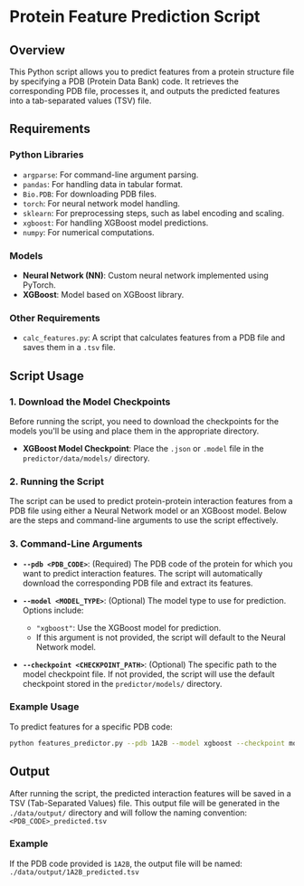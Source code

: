 # Protein Feature Prediction Script

## Overview

This Python script allows you to predict features from a protein structure file by specifying a PDB (Protein Data Bank) code. It retrieves the corresponding PDB file, processes it, and outputs the predicted features into a tab-separated values (TSV) file.

## Requirements

### Python Libraries
- `argparse`: For command-line argument parsing.
- `pandas`: For handling data in tabular format.
- `Bio.PDB`: For downloading PDB files.
- `torch`: For neural network model handling.
- `sklearn`: For preprocessing steps, such as label encoding and scaling.
- `xgboost`: For handling XGBoost model predictions.
- `numpy`: For numerical computations.

### Models
- **Neural Network (NN)**: Custom neural network implemented using PyTorch.
- **XGBoost**: Model based on XGBoost library.

### Other Requirements
- `calc_features.py`: A script that calculates features from a PDB file and saves them in a `.tsv` file.

## Script Usage

### 1. Download the Model Checkpoints

Before running the script, you need to download the checkpoints for the models you'll be using and place them in the appropriate directory.

- **XGBoost Model Checkpoint**: Place the `.json` or `.model` file in the `predictor/data/models/` directory.

### 2. Running the Script

The script can be used to predict protein-protein interaction features from a PDB file using either a Neural Network model or an XGBoost model. Below are the steps and command-line arguments to use the script effectively.

### 3. Command-Line Arguments

- **`--pdb <PDB_CODE>`**: (Required) The PDB code of the protein for which you want to predict interaction features. The script will automatically download the corresponding PDB file and extract its features.

- **`--model <MODEL_TYPE>`**: (Optional) The model type to use for prediction. Options include:
  - `"xgboost"`: Use the XGBoost model for prediction.
  - If this argument is not provided, the script will default to the Neural Network model.

- **`--checkpoint <CHECKPOINT_PATH>`**: (Optional) The specific path to the model checkpoint file. If not provided, the script will use the default checkpoint stored in the `predictor/models/` directory.


### Example Usage

To predict features for a specific PDB code:

```bash
python features_predictor.py --pdb 1A2B --model xgboost --checkpoint model.json
```
## Output

After running the script, the predicted interaction features will be saved in a TSV (Tab-Separated Values) file. This output file will be generated in the `./data/output/` directory and will follow the naming convention:
`<PDB_CODE>_predicted.tsv`


### Example

If the PDB code provided is `1A2B`, the output file will be named: `./data/output/1A2B_predicted.tsv`






